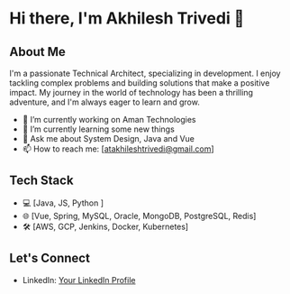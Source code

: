 <!-- ### Hi there 👋

**akhileshtrivedi/akhileshtrivedi** is a ✨ _special_ ✨ repository because its `README.md` (this file) appears on your GitHub profile.

Here are some ideas to get you started:

- 🔭 I’m currently working on ...
- 🌱 I’m currently learning ...
- 👯 I’m looking to collaborate on ...
- 🤔 I’m looking for help with ...
- 💬 Ask me about ...
- 📫 How to reach me: ...
- 😄 Pronouns: ...
- ⚡ Fun fact: ...
-->
# Hi there, I'm Akhilesh Trivedi 👋

## About Me

I'm a passionate Technical Architect, specializing in development. I enjoy tackling complex problems and building solutions that make a positive impact. My journey in the world of technology has been a thrilling adventure, and I'm always eager to learn and grow.

- 🔭 I’m currently working on Aman Technologies
- 🌱 I’m currently learning some new things
- 💬 Ask me about System Design, Java and Vue
- 📫 How to reach me: [atakhileshtrivedi@gmail.com]

## Tech Stack

- 💻 [Java, JS, Python ] 
- 🌐 [Vue, Spring, MySQL, Oracle, MongoDB, PostgreSQL, Redis]
- 🛠️ [AWS, GCP, Jenkins, Docker, Kubernetes]
  
<!--  
## GitHub Stats

![Your GitHub Stats](https://github-readme-stats.vercel.app/api?username=YourUsername&show_icons=true&theme=radical)
-->
## Let's Connect

- LinkedIn: [Your LinkedIn Profile](https://www.linkedin.com/in/atakhileshtrivedi/)
<!--  
- Twitter: [Your Twitter Handle](https://twitter.com/yourusername)
- Portfolio: [Your Portfolio Website](https://yourportfolio.com)
-->



